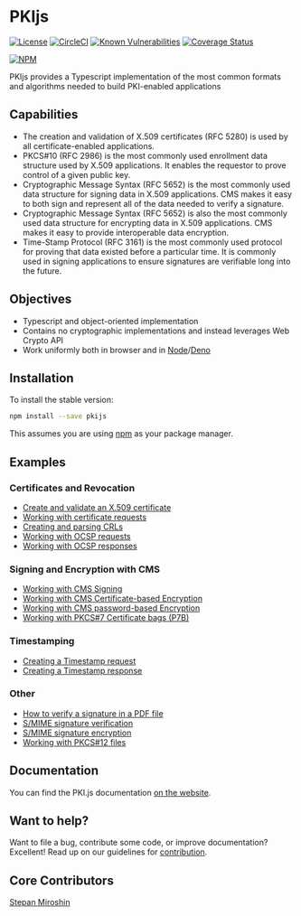 # PKIjs

[![License](https://img.shields.io/badge/license-BSD-green.svg?style=flat)](https://github.com/PeculiarVentures/PKI.js/blob/master/LICENSE)
[![CircleCI](https://circleci.com/gh/PeculiarVentures/PKI.js/tree/master.svg?style=svg)](https://circleci.com/gh/PeculiarVentures/PKI.js/tree/master)
 [![Known Vulnerabilities](https://snyk.io/test/github/PeculiarVentures/PKI.js/badge.svg)](https://snyk.io/test/github/PeculiarVentures/PKI.js) [![Coverage Status](https://coveralls.io/repos/github/PeculiarVentures/PKI.js/badge.svg)](https://coveralls.io/github/PeculiarVentures/PKI.js)

[![NPM](https://nodei.co/npm/pkijs.png?downloads=true&downloadRank=true)](https://nodei.co/npm/pkijs/)

PKIjs provides a Typescript implementation of the most common formats and algorithms needed to build PKI-enabled applications

## Capabilities

- The creation and validation of X.509 certificates (RFC 5280) is used by all certificate-enabled applications.
- PKCS#10 (RFC 2986) is the most commonly used enrollment data structure used by X.509 applications. It enables the requestor to prove control of a given public key.
- Cryptographic Message Syntax (RFC 5652) is the most commonly used data structure for signing data in X.509 applications. CMS makes it easy to both sign and represent all of the data needed to verify a signature.
- Cryptographic Message Syntax (RFC 5652) is also the most commonly used data structure for encrypting data in X.509 applications. CMS makes it easy to provide interoperable data encryption.
- Time-Stamp Protocol (RFC 3161) is the most commonly used protocol for proving that data
existed before a particular time. It is commonly used in signing applications to ensure signatures are verifiable long into the future.

## Objectives
- Typescript and object-oriented implementation
- Contains no cryptographic implementations and instead leverages Web Crypto API
- Work uniformly both in browser and in [Node](https://nodejs.org/)/[Deno](https://deno.com/)

## Installation

To install the stable version:

```bash
npm install --save pkijs
```

This assumes you are using [npm](https://www.npmjs.com/) as your package manager.


## Examples

### Certificates and Revocation

- [Create and validate an X.509 certificate](https://pkijs.org/docs/examples/certificates-and-revocation/create-and-validate-certificate)
- [Working with certificate requests](https://pkijs.org/docs/examples/certificates-and-revocation/working-with-certificate-requests)
- [Creating and parsing CRLs](https://pkijs.org/docs/examples/certificates-and-revocation/creating-and-parsing-CRLs)
- [Working with OCSP requests](https://pkijs.org/docs/examples/certificates-and-revocation/working-with-OCSP-requests)
- [Working with OCSP responses](https://pkijs.org/docs/examples/certificates-and-revocation/working-with-OCSP-responses)

### Signing and Encryption with CMS

- [Working with CMS Signing](https://pkijs.org/docs/examples/signing-and-encryption-with-CMS/working-with-CMS-signing)
- [Working with CMS Certificate-based Encryption](https://pkijs.org/docs/examples/signing-and-encryption-with-CMS/working-with-CMS-certificate-based-encryption)
- [Working with CMS password-based Encryption](https://pkijs.org/docs/examples/signing-and-encryption-with-CMS/working-with-CMS-password-based-encryption)
- [Working with PKCS#7 Certificate bags (P7B)](https://pkijs.org/docs/examples/signing-and-encryption-with-CMS/working-with-PKCS-7-certificate-bags-P7B)

### Timestamping
- [Creating a Timestamp request](https://pkijs.org/docs/examples/timestamping/creating-a-timestamp-request)
- [Creating a Timestamp response](https://pkijs.org/docs/examples/timestamping/creating-a-timestamp-response)

### Other
- [How to verify a signature in a PDF file](https://pkijs.org/docs/examples/other/how-to-verify-a-signature-in-a-PDF-file)
- [S/MIME signature verification](https://pkijs.org/docs/examples/other/S-MIME-signature-verification)
- [S/MIME signature encryption](https://pkijs.org/docs/examples/other/S-MIME-signature-encryption)
- [Working with PKCS#12 files](https://pkijs.org/docs/examples/other/working-with-PKCS-12-files)

## Documentation
You can find the PKI.js documentation [on the website](https://pkijs.org/docs/installation).

## Want to help?
Want to file a bug, contribute some code, or improve documentation? Excellent! Read up on our guidelines for [contribution](https://github.com/PeculiarVentures/PKI.js/blob/master/CONTRIBUTING.md).

## Core Contributors
[Stepan Miroshin](https://github.com/microshine)
